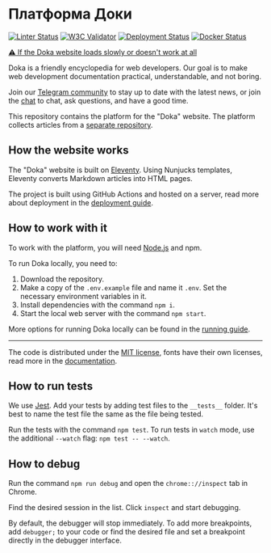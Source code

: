# Платформа Доки

[![Linter Status](https://github.com/doka-guide/platform/actions/workflows/linting.yml/badge.svg?branch=main&event=push)](https://github.com/doka-guide/platform/actions/workflows/linting.yml)
[![W3C Validator](https://github.com/doka-guide/platform/actions/workflows/w3c-validator.yml/badge.svg?branch=main&event=push)](https://github.com/doka-guide/platform/actions/workflows/w3c-validator.yml)
[![Deployment Status](https://github.com/doka-guide/platform/actions/workflows/product-deploy.yml/badge.svg?branch=main&event=push)](https://github.com/doka-guide/platform/actions/workflows/product-deploy.yml)
[![Docker Status](https://github.com/doka-guide/platform/actions/workflows/docker-deploy.yml/badge.svg?branch=main&event=push)](https://github.com/doka-guide/platform/actions/workflows/docker-deploy.yml)

[⚠️ If the Doka website loads slowly or doesn't work at all](docs/load-fix.md)

Doka is a friendly encyclopedia for web developers. Our goal is to make web development documentation practical, understandable, and not boring.

Join our [Telegram community](https://t.me/doka_guide) to stay up to date with the latest news, or join the [chat](https://t.me/+qYFPI2mExuQxZTFi) to chat, ask questions, and have a good time.

This repository contains the platform for the "Doka" website. The platform collects articles from a [separate repository](https://github.com/doka-guide/content).

## How the website works

The "Doka" website is built on [Eleventy](https://www.11ty.dev). Using Nunjucks templates, Eleventy converts Markdown articles into HTML pages.

The project is built using GitHub Actions and hosted on a server, read more about deployment in the [deployment guide](./docs/deploy.md).

## How to work with it

To work with the platform, you will need [Node.js](https://nodejs.org/en/) and npm.

To run Doka locally, you need to:

1. Download the repository.
2. Make a copy of the `.env.example` file and name it `.env`. Set the necessary environment variables in it.
3. Install dependencies with the command `npm i`.
4. Start the local web server with the command `npm start`.

More options for running Doka locally can be found in the [running guide](docs/how-to-run.md).

---

The code is distributed under the [MIT license](LICENSE.md), fonts have their own licenses, read more in the [documentation](docs/license.md).

## How to run tests

We use [Jest](https://jestjs.io/docs/getting-started).
Add your tests by adding test files to the `__tests__` folder. It's best to name the test file the same as the file being tested.

Run the tests with the command `npm test`.
To run tests in `watch` mode, use the additional `--watch` flag: `npm test -- --watch`.

## How to debug

Run the command `npm run debug` and open the `chrome:://inspect` tab in Chrome.

Find the desired session in the list. Click `inspect` and start debugging.

By default, the debugger will stop immediately. To add more breakpoints, add `debugger;` to your code or find the desired file and set a breakpoint directly in the debugger interface.

